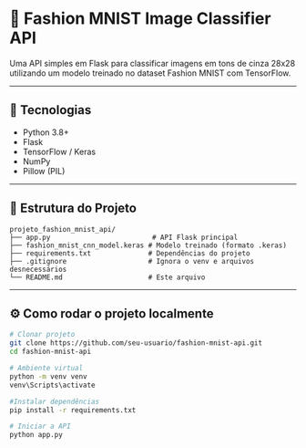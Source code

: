 # 🧠 Fashion MNIST Image Classifier API

Uma API simples em Flask para classificar imagens em tons de cinza 28x28 utilizando um modelo treinado no dataset Fashion MNIST com TensorFlow.

---

## 🚀 Tecnologias

- Python 3.8+
- Flask
- TensorFlow / Keras
- NumPy
- Pillow (PIL)

---

## 📁 Estrutura do Projeto

```
projeto_fashion_mnist_api/
├── app.py                         # API Flask principal
├── fashion_mnist_cnn_model.keras # Modelo treinado (formato .keras)
├── requirements.txt              # Dependências do projeto
├── .gitignore                    # Ignora o venv e arquivos desnecessários
└── README.md                     # Este arquivo
```


---

## ⚙️ Como rodar o projeto localmente


```bash
# Clonar projeto
git clone https://github.com/seu-usuario/fashion-mnist-api.git
cd fashion-mnist-api

# Ambiente virtual
python -m venv venv
venv\Scripts\activate

#Instalar dependências
pip install -r requirements.txt

# Iniciar a API
python app.py
